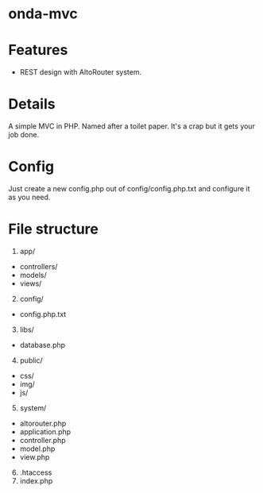 onda-mvc
========

# Features

 - REST design with AltoRouter system.

# Details

A simple MVC in PHP. Named after a toilet paper. It's a crap but it gets your job done.

# Config
Just create a new config.php out of config/config.php.txt and configure it as you need.

# File structure


1. app/
 - controllers/
 - models/
 - views/
2. config/
 - config.php.txt
3. libs/
 - database.php
4. public/
 - css/
 - img/
 - js/
5. system/
 - altorouter.php
 - application.php
 - controller.php
 - model.php
 - view.php
6. .htaccess
7. index.php
